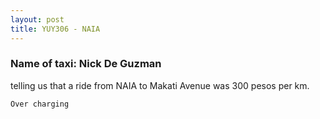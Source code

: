 ```yaml
---
layout: post
title: YUY306 - NAIA
---
```


### Name of taxi: Nick De Guzman

telling us that a ride from NAIA to Makati Avenue was 300 pesos per km. 

```Over charging```
